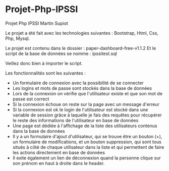 # Projet-Php-IPSSI
Projet Php IPSSI Martin Supiot


Le projet a été fait avec les technologies suivantes : Bootstrap, Html, Css, Php, Mysql.

Le projet est contenu dans le dossier : paper-dashboard-free-v1.1.2
Et le script de la base de données se nomme : ipssitest.sql

Veillez donc bien à importer le script.

Les fonctionnalités sont les suivantes :

- Un formulaire de connexion avec la possibilité de se connecter
- Les logins et mots de passe sont stockés dans la base de données
- Lors de la connexion on vérifie que l'utilisateur existe et que son mot de passe est correct
- Si la connexion échoue on reste sur la page avec un message d'erreur
- Si la connexion est ok le login de l'utilisateur est stocké dans une variable de session grâce à laquelle je fais des requêtes pour récupérer le reste des informations de l'utilisateur en base de données
- Une page est dédiée à l'affichage de la liste des utilisateurs contenus dans la base de données
- Il y a un formulaire d'ajout d'utilisateur, qui se trouve être un bouton (+), un formulaire de modifications, et un bouton suppression, qui sont tous situés à côté de chaque utilisateur dans la liste et qui permettent de faire les actions directement en base de données
- Il exite également un lien de déconnexion quand la personne clique sur son prénom en haut à droite dans le header.

